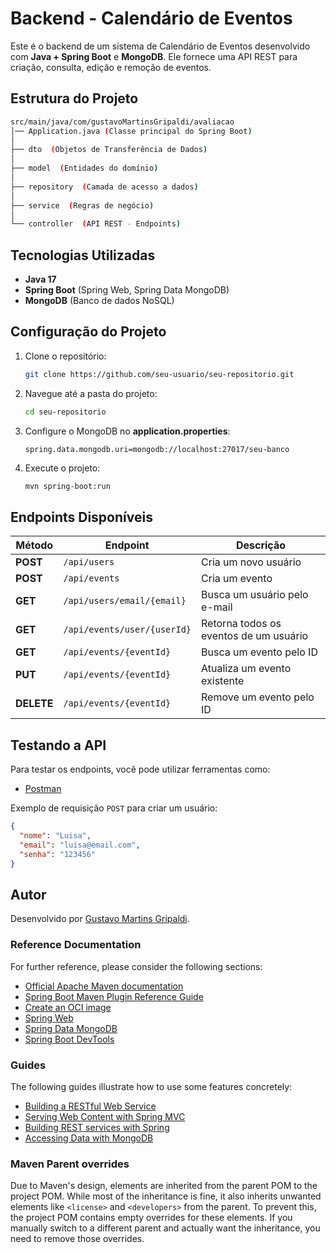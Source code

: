 # Backend - Calendário de Eventos

Este é o backend de um sistema de Calendário de Eventos desenvolvido com **Java + Spring Boot** e **MongoDB**. Ele fornece uma API REST para criação, consulta, edição e remoção de eventos.

## Estrutura do Projeto

```bash
src/main/java/com/gustavoMartinsGripaldi/avaliacao
│── Application.java (Classe principal do Spring Boot)
│
├── dto  (Objetos de Transferência de Dados)
│
├── model  (Entidades do domínio)
│
├── repository  (Camada de acesso a dados)
│
├── service  (Regras de negócio)
│
└── controller  (API REST - Endpoints)
```

## Tecnologias Utilizadas
- **Java 17**
- **Spring Boot** (Spring Web, Spring Data MongoDB)
- **MongoDB** (Banco de dados NoSQL)

## Configuração do Projeto
1. Clone o repositório:
   ```bash
   git clone https://github.com/seu-usuario/seu-repositorio.git
   ```
2. Navegue até a pasta do projeto:
   ```bash
   cd seu-repositorio
   ```
3. Configure o MongoDB no **application.properties**:
   ```properties
   spring.data.mongodb.uri=mongodb://localhost:27017/seu-banco
   ```
4. Execute o projeto:
   ```bash
   mvn spring-boot:run
   ```

## Endpoints Disponíveis

| Método | Endpoint | Descrição |
| ------ | -------- | --------- |
| **POST**   | `/api/users` | Cria um novo usuário |
| **POST**   | `/api/events` | Cria um evento |
| **GET**    | `/api/users/email/{email}` | Busca um usuário pelo e-mail |
| **GET**    | `/api/events/user/{userId}` | Retorna todos os eventos de um usuário |
| **GET**    | `/api/events/{eventId}` | Busca um evento pelo ID |
| **PUT**    | `/api/events/{eventId}` | Atualiza um evento existente |
| **DELETE** | `/api/events/{eventId}` | Remove um evento pelo ID |

## Testando a API
Para testar os endpoints, você pode utilizar ferramentas como:
- [Postman](https://www.postman.com/)


Exemplo de requisição `POST` para criar um usuário:
```json
{
  "nome": "Luisa",
  "email": "luisa@email.com",
  "senha": "123456"
}
```

## Autor 
Desenvolvido por [Gustavo Martins Gripaldi](https://g2martins.github.io/G2Portfolio/).

### Reference Documentation
For further reference, please consider the following sections:

* [Official Apache Maven documentation](https://maven.apache.org/guides/index.html)
* [Spring Boot Maven Plugin Reference Guide](https://docs.spring.io/spring-boot/3.4.3/maven-plugin)
* [Create an OCI image](https://docs.spring.io/spring-boot/3.4.3/maven-plugin/build-image.html)
* [Spring Web](https://docs.spring.io/spring-boot/3.4.3/reference/web/servlet.html)
* [Spring Data MongoDB](https://docs.spring.io/spring-boot/3.4.3/reference/data/nosql.html#data.nosql.mongodb)
* [Spring Boot DevTools](https://docs.spring.io/spring-boot/3.4.3/reference/using/devtools.html)

### Guides
The following guides illustrate how to use some features concretely:

* [Building a RESTful Web Service](https://spring.io/guides/gs/rest-service/)
* [Serving Web Content with Spring MVC](https://spring.io/guides/gs/serving-web-content/)
* [Building REST services with Spring](https://spring.io/guides/tutorials/rest/)
* [Accessing Data with MongoDB](https://spring.io/guides/gs/accessing-data-mongodb/)

### Maven Parent overrides

Due to Maven's design, elements are inherited from the parent POM to the project POM.
While most of the inheritance is fine, it also inherits unwanted elements like `<license>` and `<developers>` from the parent.
To prevent this, the project POM contains empty overrides for these elements.
If you manually switch to a different parent and actually want the inheritance, you need to remove those overrides.

